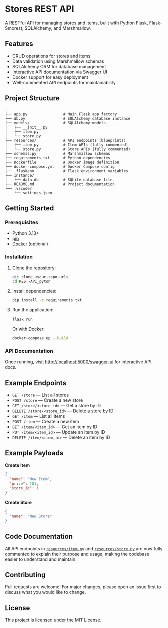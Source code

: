 # Stores REST API

A RESTful API for managing stores and items, built with Python Flask, Flask-Smorest, SQLAlchemy, and Marshmallow.

## Features

- CRUD operations for stores and items
- Data validation using Marshmallow schemas
- SQLAlchemy ORM for database management
- Interactive API documentation via Swagger UI
- Docker support for easy deployment
- Well-commented API endpoints for maintainability

## Project Structure

```
.
├── app.py                # Main Flask app factory
├── db.py                 # SQLAlchemy database instance
├── models/               # SQLAlchemy models
│   ├── __init__.py
│   ├── item.py
│   └── store.py
├── resources/            # API endpoints (blueprints)
│   ├── item.py           # Item APIs (fully commented)
│   └── store.py          # Store APIs (fully commented)
├── schemas.py            # Marshmallow schemas
├── requirements.txt      # Python dependencies
├── Dockerfile            # Docker image definition
├── docker-compose.yml    # Docker Compose config
├── .flaskenv             # Flask environment variables
├── instance/
│   └── data.db           # SQLite database file
├── README.md             # Project documentation
└── .vscode/
    └── settings.json
```

## Getting Started

### Prerequisites

- Python 3.13+
- [pip](https://pip.pypa.io/en/stable/)
- [Docker](https://www.docker.com/) (optional)

### Installation

1. Clone the repository:

   ```sh
   git clone <your-repo-url>
   cd REST-API_pyton
   ```

2. Install dependencies:

   ```sh
   pip install -r requirements.txt
   ```

3. Run the application:

   ```sh
   flask run
   ```

   Or with Docker:

   ```sh
   docker-compose up --build
   ```

### API Documentation

Once running, visit [http://localhost:5000/swagger-ui](http://localhost:5000/swagger-ui) for interactive API docs.

## Example Endpoints

- `GET /store` — List all stores
- `POST /store` — Create a new store
- `GET /store/<store_id>` — Get a store by ID
- `DELETE /store/<store_id>` — Delete a store by ID
- `GET /item` — List all items
- `POST /item` — Create a new item
- `GET /item/<item_id>` — Get an item by ID
- `PUT /item/<item_id>` — Update an item by ID
- `DELETE /item/<item_id>` — Delete an item by ID

## Example Payloads

**Create Item**

```json
{
  "name": "New Item",
  "price": 101,
  "store_id": 1
}
```

**Create Store**

```json
{
  "name": "New Store"
}
```

## Code Documentation

All API endpoints in [`resources/item.py`](resources/item.py) and [`resources/store.py`](resources/store.py) are now fully commented to explain their purpose and usage, making the codebase easier to understand and maintain.

## Contributing

Pull requests are welcome! For major changes, please open an issue first to discuss what you would like to change.

## License

This project is licensed under the MIT License.
